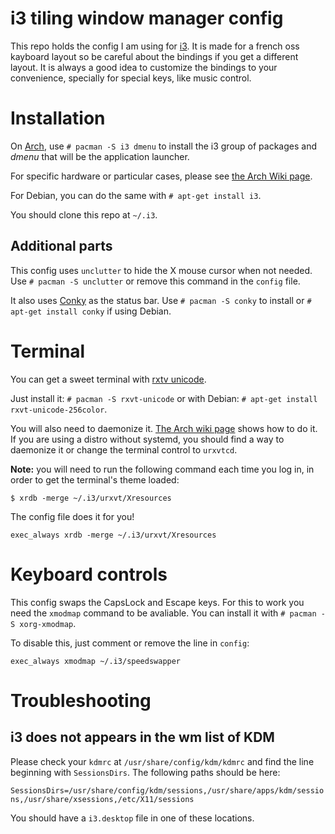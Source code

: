 i3 tiling window manager config
===============================

This repo holds the config I am using for [i3](http://i3wm.org).
It is made for a french oss kayboard layout so be careful about the bindings if you get a different layout.
It is always a good idea to customize the bindings to your convenience, specially for special keys, like music control.

# Installation

On [Arch](https://www.archlinux.org), use `# pacman -S i3 dmenu` to install the i3 group of packages and *dmenu* that will be the application launcher.

For specific hardware or particular cases, please see [the Arch Wiki page](https://wiki.archlinux.org/index.php/I3).

For Debian, you can do the same with `# apt-get install i3`.

You should clone this repo at `~/.i3`.

## Additional parts

This config uses `unclutter` to hide the X mouse cursor when not needed.
Use `# pacman -S unclutter` or remove this command in the `config` file.

It also uses [Conky](https://wiki.archlinux.org/index.php/Conky) as the status bar.
Use `# pacman -S conky` to install or `# apt-get install conky` if using Debian.

# Terminal

You can get a sweet terminal with [rxtv unicode](https://wiki.archlinux.org/index.php/Urxvt).

Just install it: `# pacman -S rxvt-unicode` or with Debian: `# apt-get install rxvt-unicode-256color`.

You will also need to daemonize it. [The Arch wiki page](https://wiki.archlinux.org/index.php/Urxvt) shows how to do it.
If you are using a distro without systemd, you should find a way to daemonize it or change the terminal control to `urxvtcd`.

**Note:** you will need to run the following command each time you log in, in order to get the terminal's theme loaded:

`$ xrdb -merge ~/.i3/urxvt/Xresources`

The config file does it for you!

`exec_always xrdb -merge ~/.i3/urxvt/Xresources`

# Keyboard controls

This config swaps the CapsLock and Escape keys.
For this to work you need the `xmodmap` command to be avaliable.
You can install it with `# pacman -S xorg-xmodmap`.

To disable this, just comment or remove the line in `config`:

`exec_always xmodmap ~/.i3/speedswapper`

# Troubleshooting

## i3 does not appears in the wm list of KDM

Please check your `kdmrc` at `/usr/share/config/kdm/kdmrc` and find the line beginning with `SessionsDirs`. The following paths should be here:

`SessionsDirs=/usr/share/config/kdm/sessions,/usr/share/apps/kdm/sessions,/usr/share/xsessions,/etc/X11/sessions`

You should have a `i3.desktop` file in one of these locations.
